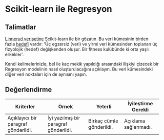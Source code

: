 # Scikit-learn ile Regresyon

## Talimatlar

[Linnerud verisetine](https://scikit-learn.org/stable/modules/generated/sklearn.datasets.load_linnerud.html#sklearn.datasets.load_linnerud) Scikit-learn ile bir gözatın. Bu veri kümesinin birden fazla [hedefi](https://scikit-learn.org/stable/datasets/toy_dataset.html#linnerrud-dataset) vardır: 'Üç egzersiz (veri) ve yirmi veri kümesinden toplanan üç fizyolojik (hedef) değişkenden oluşur. Bir fitness kulübünde ki orta yaşlı erkekler'.

Kendi kelimelerinizle, bel ile kaç mekik yapıldığı arasındaki ilişkiyi çizecek bir Regresyon modelinin nasıl oluşturulacağını açıklayın. Bu veri kümesindeki diğer veri noktaları için de aynısını yapın.

## Değerlendirme

| Kriterler                           | Örnek                                 | Yeterli                       | İyileştirme Gerekli        |
| ----------------------------------- | ------------------------------------- | ----------------------------- | -------------------------- |
| Açıklayıcı bir paragraf gönderildi. | İyi yazılmış bir paragraf gönderildi. | Birkaç cümle gönderildi.      | Açıklama sağlanmadı.       |
